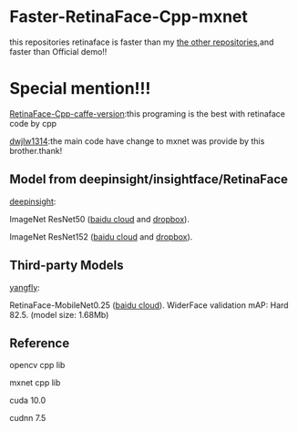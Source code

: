 # Faster-RetinaFace-Cpp-mxnet
this repositories retinaface is faster than my [the other repositories](https://github.com/ZHEQIUSHUI/Retinaface-Cpp-mxnet),and faster than Official demo!!

# Special mention!!!
[RetinaFace-Cpp-caffe-version](https://github.com/Charrin/RetinaFace-Cpp):this programing is the best with retinaface code by cpp

[dwjlw1314](https://github.com/dwjlw1314):the main code have change to mxnet was provide by this brother.thank!

## Model from deepinsight/insightface/RetinaFace

[deepinsight](https://github.com/deepinsight/insightface/tree/master/RetinaFace):

 ImageNet ResNet50 ([baidu cloud](https://pan.baidu.com/s/1WAkU9ZA_j-OmzO-sdk9whA) and [dropbox](https://www.dropbox.com/s/48b850vmnaaasfl/imagenet-resnet-50.zip?dl=0)). 

 ImageNet ResNet152 ([baidu cloud](https://pan.baidu.com/s/1nzQ6CzmdKFzg8bM8ChZFQg) and [dropbox](https://www.dropbox.com/s/8ypcra4nqvm32v6/imagenet-resnet-152.zip?dl=0)).
 
 ## Third-party Models

[yangfly](https://github.com/yangfly): 

RetinaFace-MobileNet0.25 ([baidu cloud](https://pan.baidu.com/s/1P1ypO7VYUbNAezdvLm2m9w)).
WiderFace validation mAP: Hard 82.5. (model size: 1.68Mb)



## Reference

opencv cpp lib

mxnet cpp lib

cuda 10.0

cudnn 7.5
